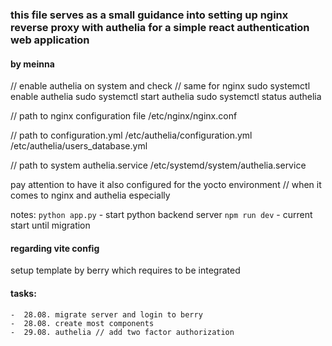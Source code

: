 ### this file serves as a small guidance into setting up nginx reverse proxy with authelia for a simple react authentication web application
#### by meinna

// enable authelia on system and check // same for nginx 
sudo systemctl enable authelia
sudo systemctl start authelia
sudo systemctl status authelia

// path to nginx configuration file
/etc/nginx/nginx.conf

// path to configuration.yml
/etc/authelia/configuration.yml
/etc/authelia/users_database.yml

// path to system authelia.service
/etc/systemd/system/authelia.service

pay attention to have it also configured for the yocto environment // when it comes to nginx and authelia especially

notes:
`python app.py` - start python backend server
`npm run dev` - current start until migration

#### regarding vite config

setup template by berry which requires to be integrated

#### tasks:
    -  28.08. migrate server and login to berry 
    -  28.08. create most components 
    -  29.08. authelia // add two factor authorization